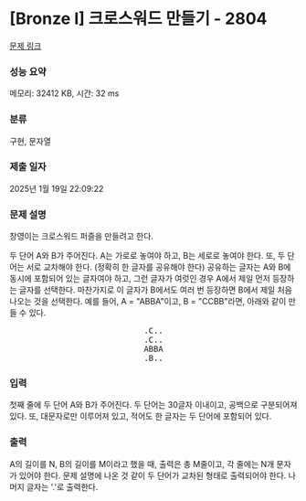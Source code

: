 # [Bronze I] 크로스워드 만들기 - 2804 

[문제 링크](https://www.acmicpc.net/problem/2804) 

### 성능 요약

메모리: 32412 KB, 시간: 32 ms

### 분류

구현, 문자열

### 제출 일자

2025년 1월 19일 22:09:22

### 문제 설명

<p>창영이는 크로스워드 퍼즐을 만들려고 한다.</p>

<p>두 단어 A와 B가 주어진다. A는 가로로 놓여야 하고, B는 세로로 놓여야 한다. 또, 두 단어는 서로 교차해야 한다. (정확히 한 글자를 공유해야 한다) 공유하는 글자는 A와 B에 동시에 포함되어 있는 글자여야 하고, 그런 글자가 여럿인 경우 A에서 제일 먼저 등장하는 글자를 선택한다. 마찬가지로 이 글자가 B에서도 여러 번 등장하면 B에서 제일 처음 나오는 것을 선택한다. 예를 들어, A = "ABBA"이고, B = "CCBB"라면, 아래와 같이 만들 수 있다.</p>

<pre style="text-align: center;">.C..
.C..
ABBA
.B..</pre>

### 입력 

 <p>첫째 줄에 두 단어 A와 B가 주어진다. 두 단어는 30글자 이내이고, 공백으로 구분되어져 있다. 또, 대문자로만 이루어져 있고, 적어도 한 글자는 두 단어에 포함되어 있다.</p>

### 출력 

 <p>A의 길이를 N, B의 길이를 M이라고 했을 때, 출력은 총 M줄이고, 각 줄에는 N개 문자가 있어야 한다. 문제 설명에 나온 것 같이 두 단어가 교차된 형태로 출력되어야 한다. 나머지 글자는 '.'로 출력한다.</p>

